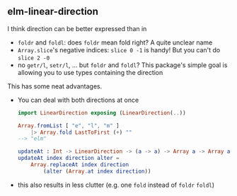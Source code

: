 ## elm-linear-direction


I think direction can be better expressed than in
- `foldr` and `foldl`: does `foldr` mean fold right? A quite unclear name
- `Array.slice`'s negative indices: `slice 0 -1` is handy! But you can't do `slice 2 -0`
- no `getr/l`, `setr/l`, ... but `foldr` and `foldl`?
This package's simple goal is allowing you to use types containing the direction

This has some neat advantages.
- You can deal with both directions at once
    ```elm
    import LinearDirection exposing (LinearDirection(..))

    Array.fromList [ "e", "l", "m" ]
        |> Array.fold LastToFirst (+) ""
    --> "elm"

    updateAt : Int -> LinearDirection -> (a -> a) -> Array a -> Array a
    updateAt index direction alter =
        Array.replaceAt index direction
            (alter (Array.at index direction))

    ```
- this also results in less clutter (e.g. one `fold` instead of `foldr` `foldl`)
